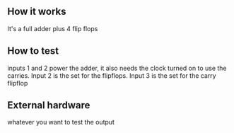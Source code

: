 <!---

This file is used to generate your project datasheet. Please fill in the information below and delete any unused
sections.

You can also include images in this folder and reference them in the markdown. Each image must be less than
512 kb in size, and the combined size of all images must be less than 1 MB.
-->

## How it works
It's a full adder plus 4 flip flops

## How to test

inputs 1 and 2 power the adder, it also needs the clock turned on to use the carries. Input 2 is the set for the flipflops. Input 3 is the set for the carry flipflop

## External hardware

whatever you want to test the output
